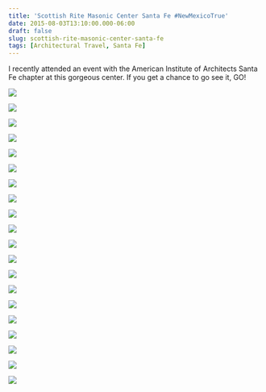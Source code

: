 ```yaml
---
title: 'Scottish Rite Masonic Center Santa Fe #NewMexicoTrue'
date: 2015-08-03T13:10:00.000-06:00
draft: false
slug: scottish-rite-masonic-center-santa-fe
tags: [Architectural Travel, Santa Fe]
---
```


I recently attended an event with the American Institute of Architects Santa Fe chapter at this gorgeous center. If you get a chance to go see it, GO!   
  

![](/images/blog/legacy/DSC08462%2B%2528Medium%2529.JPG)

  

![](/images/blog/legacy/DSC08423%2B%2528Medium%2529.JPG)

  

![](/images/blog/legacy/DSC08424%2B%2528Medium%2529.JPG)

  

![](/images/blog/legacy/DSC08425%2B%2528Medium%2529.JPG)

  

![](/images/blog/legacy/DSC08426%2B%2528Medium%2529.JPG)

  

![](/images/blog/legacy/DSC08427%2B%2528Medium%2529.JPG)

  

![](/images/blog/legacy/DSC08428%2B%2528Medium%2529.JPG)

  

![](/images/blog/legacy/DSC08429%2B%2528Medium%2529.JPG)

  

![](/images/blog/legacy/DSC08430%2B%2528Medium%2529.JPG)

  

![](/images/blog/legacy/DSC08431%2B%2528Medium%2529.JPG)

  

![](/images/blog/legacy/DSC08432%2B%2528Medium%2529.JPG)

  

![](/images/blog/legacy/DSC08434%2B%2528Medium%2529.JPG)

  

![](/images/blog/legacy/DSC08435%2B%2528Medium%2529.JPG)

  

![](/images/blog/legacy/DSC08436%2B%2528Medium%2529.JPG)

  

![](/images/blog/legacy/DSC08437%2B%2528Medium%2529.JPG)

  

![](/images/blog/legacy/DSC08440%2B%2528Medium%2529.JPG)

  

![](/images/blog/legacy/DSC08447%2B%2528Medium%2529.JPG)

  

![](/images/blog/legacy/DSC08453%2B%2528Medium%2529.JPG)

  

![](/images/blog/legacy/DSC08456%2B%2528Medium%2529.JPG)

  

![](/images/blog/legacy/DSC08459%2B%2528Medium%2529.JPG)

  

[  
](/images/blog/legacy/DSC08462%2B%2528Medium%2529.JPG)